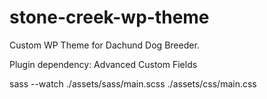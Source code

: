 # stone-creek-wp-theme
Custom WP Theme for Dachund Dog Breeder.

Plugin dependency:
  Advanced Custom Fields

sass --watch ./assets/sass/main.scss ./assets/css/main.css